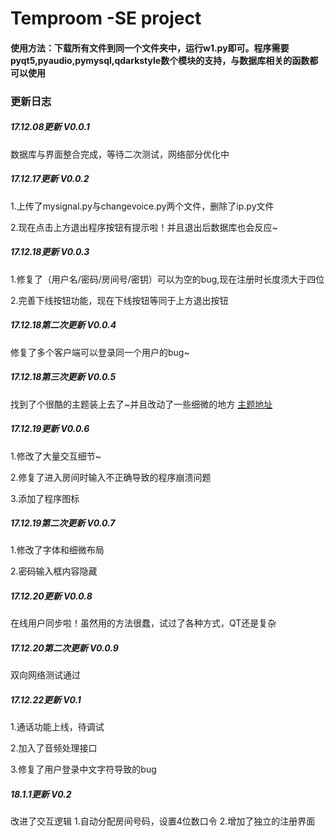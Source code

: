 # Temproom -SE project
#### 使用方法：下载所有文件到同一个文件夹中，运行w1.py即可。程序需要pyqt5,pyaudio,pymysql,qdarkstyle数个模块的支持，与数据库相关的函数都可以使用
### 更新日志
##### 17.12.08更新  V0.0.1
数据库与界面整合完成，等待二次测试，网络部分优化中
 
 
##### 17.12.17更新  V0.0.2
1.上传了mysignal.py与changevoice.py两个文件，删除了ip.py文件

2.现在点击上方退出程序按钮有提示啦！并且退出后数据库也会反应~


##### 17.12.18更新 V0.0.3
1.修复了（用户名/密码/房间号/密钥）可以为空的bug,现在注册时长度须大于四位

2.完善下线按钮功能，现在下线按钮等同于上方退出按钮


##### 17.12.18第二次更新 V0.0.4
修复了多个客户端可以登录同一个用户的bug~


##### 17.12.18第三次更新 V0.0.5
找到了个很酷的主题装上去了~并且改动了一些细微的地方
[主题地址](https://github.com/ColinDuquesnoy/QDarkStyleSheet)
 
 
##### 17.12.19更新 V0.0.6
1.修改了大量交互细节~

2.修复了进入房间时输入不正确导致的程序崩溃问题

3.添加了程序图标


##### 17.12.19第二次更新 V0.0.7
1.修改了字体和细微布局

2.密码输入框内容隐藏


##### 17.12.20更新 V0.0.8
在线用户同步啦！虽然用的方法很蠢，试过了各种方式，QT还是复杂


##### 17.12.20第二次更新 V0.0.9
双向网络测试通过


##### 17.12.22更新 V0.1
1.通话功能上线，待调试

2.加入了音频处理接口

3.修复了用户登录中文字符导致的bug

##### 18.1.1更新 V0.2
改进了交互逻辑
1.自动分配房间号码，设置4位数口令
2.增加了独立的注册界面